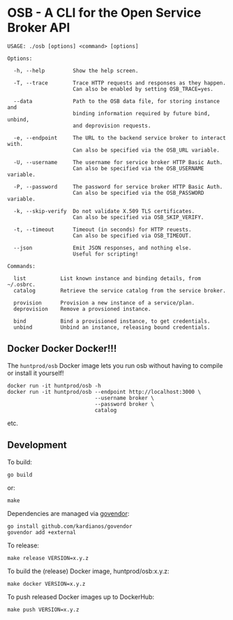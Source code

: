 OSB - A CLI for the Open Service Broker API
===========================================

```
USAGE: ./osb [options] <command> [options]

Options:

  -h, --help         Show the help screen.

  -T, --trace        Trace HTTP requests and responses as they happen.
                     Can also be enabled by setting OSB_TRACE=yes.

  --data             Path to the OSB data file, for storing instance and
                     binding information required by future bind, unbind,
                     and deprovision requests.

  -e, --endpoint     The URL to the backend service broker to interact with.
                     Can also be specified via the OSB_URL variable.

  -U, --username     The username for service broker HTTP Basic Auth.
                     Can also be specified via the OSB_USERNAME variable.

  -P, --password     The password for service broker HTTP Basic Auth.
                     Can also be specified via the OSB_PASSWORD variable.

  -k, --skip-verify  Do not validate X.509 TLS certificates.
                     Can also be specified via OSB_SKIP_VERIFY.

  -t, --timeout      Timeout (in seconds) for HTTP reuests.
                     Can also be specified via OSB_TIMEOUT.

  --json             Emit JSON responses, and nothing else.
                     Useful for scripting!

Commands:

  list           List known instance and binding details, from ~/.osbrc.
  catalog        Retrieve the service catalog from the service broker.

  provision      Provision a new instance of a service/plan.
  deprovision    Remove a provsioned instance.

  bind           Bind a provisioned instance, to get credentials.
  unbind         Unbind an instance, releasing bound credentials.

```



Docker Docker Docker!!!
-----------------------

The `huntprod/osb` Docker image lets you run osb without having to
compile or install it yourself!

    docker run -it huntprod/osb -h
    docker run -it huntprod/osb --endpoint http://localhost:3000 \
                                --username broker \
                                --password broker \
                                catalog

etc.



Development
-----------

To build:

    go build

or:

    make

Dependencies are managed via [govendor][1]:

    go install github.com/kardianos/govendor
    govendor add +external

To release:

    make release VERSION=x.y.z

To build the (release) Docker image, huntprod/osb:x.y.z:

    make docker VERSION=x.y.z

To push released Docker images up to DockerHub:

    make push VERSION=x.y.z


[1]: https://github.com/kardianos/govendor
